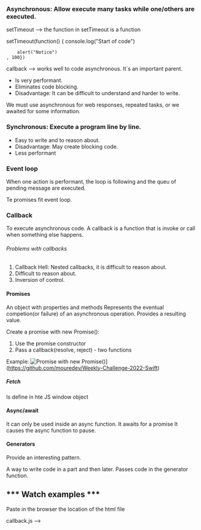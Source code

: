 ### Asynchronous: Allow execute many tasks while one/others are executed.

setTimeout --> the function in setTimeout is a function

setTimeout(function() {
        console.log("Start of code")

        alert("Notice")
    , 100})

callback --> works well to code asynchronous. It´s an important parent.

- Is very performant.
- Eliminates code blocking.
- Disadvantage: It can be difficult to understand and harder to write.

We must use asynchronous for web responses, repeated tasks, or we awaited for some information.
### Synchronous: Execute a program line by line.

- Easy to write and to reason about.
- Disadvantage: May create blocking code.
- Less performant

### Event loop

When one action is performant, the loop is following and the queu of pending message are executed.

Te promises fit event loop.

### Callback

To execute asynchronous code. A callback is a function that is invoke or call when something else happens.

###### Problems with callbacks
1. Callback Hell: Nested callbacks, it is difficult to reason about. 
2. Difficult to reason about.
3. Inversion of control.



#### Promises

An object with properties and methods
Represents the eventual competion(or failure) of an asynchronous operation.
Provides a resulting value.

Create a promise with new Promise():

1. Use the promise constructor
2. Pass a callback(resolve, reject) - two functions

Example: 
![Promise with new Promise()](https://img.shields.io/github/stars/mouredev/Weekly-Challenge-2022-Swift?label=Repositorio%20público%20retos%20Swift/iOS&style=social)](https://github.com/mouredev/Weekly-Challenge-2022-Swift)

##### Fetch
Is define in hte JS window object

#### Async/await 

It can only be used inside an async function.
It awaits for a promise
It causes the async function to pause.

#### Generators

Provide an interesting pattern.

A way to write code in a part and then later.
Passes code in the generator function.
 
## *** Watch examples ***
Paste in the browser the location of the html file

callback.js --> 